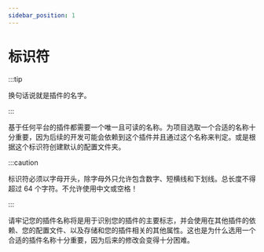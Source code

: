 ```yaml
---
sidebar_position: 1
---
```


# 标识符

:::tip

换句话说就是插件的名字。

:::

基于任何平台的插件都需要一个唯一且可读的名称。为项目选取一个合适的名称十分重要，因为后续的开发可能会依赖到这个插件并且通过这个名称来判定。或是根据这个标识符创建默认的配置文件夹。

:::caution

标识符必须以字母开头，除字母外只允许包含数字、短横线和下划线。总长度不得超过 64 个字符。不允许使用中文或空格！

:::

请牢记您的插件名称将是用于识别您的插件的主要标志，并会使用在其他插件的依赖、您的配置文件、以及存储和您的插件相关的其他属性。这也是为什么选用一个合适的插件名称十分重要，因为后来的修改会变得十分困难。